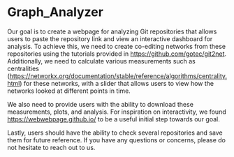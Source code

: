 # Graph_Analyzer

Our goal is to create a webpage for analyzing Git repositories that allows users to paste the repository link and view an interactive dashboard for analysis. To achieve this, we need to create co-editing networks from these repositories using the tutorials provided in https://github.com/gotec/git2net. Additionally, we need to calculate various measurements such as centralities (https://networkx.org/documentation/stable/reference/algorithms/centrality.html) for these networks, with a slider that allows users to view how the networks looked at different points in time.

We also need to provide users with the ability to download these measurements, plots, and analysis. For inspiration on interactivity, we found https://webwebpage.github.io/ to be a useful initial step towards our goal.

Lastly, users should have the ability to check several repositories and save them for future reference. If you have any questions or concerns, please do not hesitate to reach out to us.
